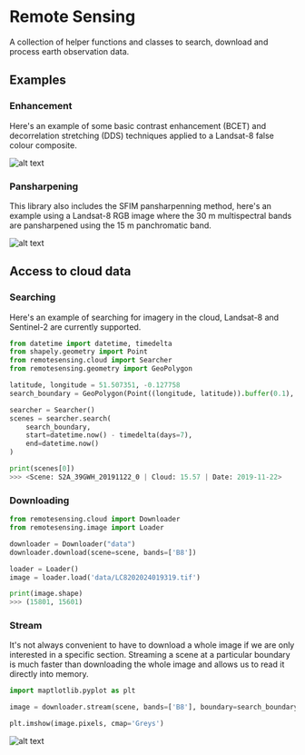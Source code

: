 # Remote Sensing

A collection of helper functions and classes to search, download and process earth observation data.

## Examples

### Enhancement

Here's an example of some basic contrast enhancement (BCET) and decorrelation
stretching (DDS) techniques applied to a Landsat-8 false colour composite. 

![alt text](https://github.com/barnabygordon/remote-sensing/blob/master/assets/enhance.png)


### Pansharpening

This library also includes the SFIM pansharpenning method,
here's an example using a Landsat-8 RGB image where the 30 m multispectral
bands are pansharpened using the 15 m panchromatic band.

![alt text](https://github.com/barnabygordon/remote-sensing/blob/master/assets/pansharpening.gif)


## Access to cloud data

### Searching

Here's an example of searching for imagery in the cloud, Landsat-8 and 
Sentinel-2 are currently supported.

```python
from datetime import datetime, timedelta
from shapely.geometry import Point
from remotesensing.cloud import Searcher
from remotesensing.geometry import GeoPolygon

latitude, longitude = 51.507351, -0.127758
search_boundary = GeoPolygon(Point((longitude, latitude)).buffer(0.1), epsg=4326)

searcher = Searcher()
scenes = searcher.search(
    search_boundary, 
    start=datetime.now() - timedelta(days=7),
    end=datetime.now()
)

print(scenes[0])
>>> <Scene: S2A_39GWH_20191122_0 | Cloud: 15.57 | Date: 2019-11-22>
```

### Downloading

```python
from remotesensing.cloud import Downloader
from remotesensing.image import Loader

downloader = Downloader("data")
downloader.download(scene=scene, bands=['B8'])

loader = Loader()
image = loader.load('data/LC8202024019319.tif')

print(image.shape)
>>> (15801, 15601)
```

### Stream

It's not always convenient to have to download a whole image if we
are only interested in a specific section. Streaming a scene at a
particular boundary is much faster than downloading the whole image
and allows us to read it directly into memory.

```python
import maptlotlib.pyplot as plt

image = downloader.stream(scene, bands=['B8'], boundary=search_boundary.transform(scene.epsg))

plt.imshow(image.pixels, cmap='Greys')
```
![alt text](https://github.com/barnabygordon/remote-sensing/blob/master/assets/stream.png)
